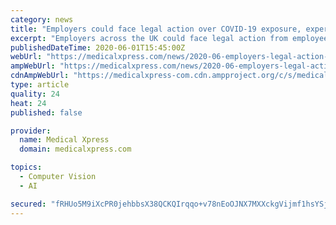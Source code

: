 ```yaml
---
category: news
title: "Employers could face legal action over COVID-19 exposure, expert warns"
excerpt: "Employers across the UK could face legal action from employees who return to work and contract the COVID-19 virus, a leading health and safety expert has warned."
publishedDateTime: 2020-06-01T15:45:00Z
webUrl: "https://medicalxpress.com/news/2020-06-employers-legal-action-covid-exposure.html"
ampWebUrl: "https://medicalxpress.com/news/2020-06-employers-legal-action-covid-exposure.amp"
cdnAmpWebUrl: "https://medicalxpress-com.cdn.ampproject.org/c/s/medicalxpress.com/news/2020-06-employers-legal-action-covid-exposure.amp"
type: article
quality: 24
heat: 24
published: false

provider:
  name: Medical Xpress
  domain: medicalxpress.com

topics:
  - Computer Vision
  - AI

secured: "fRHUo5M9iXcPR0jehbbsX38QCKQIrqqo+v78nEoOJNX7MXXckgVijmf1hsYSjqsbTCb3plmh5Tn3g99x594OznS0c90T5ZA7YoEsGYwszUjDRA6iW+0DaqbUhHGEvaXHAlC7UJasAqb7IlGQicA+mtpbLgai4/mwb3sjWi1kWud2GiH259R2nA2tYAgKztoEUqEBS05TnmKniVubbuChR5erHJ0hTMto+vQwqAhq/Bn6xe/kHx9x4jFs5b1/oTlBoMBAx9o3yUqFEDc5lTDqM7hBM/LqLjMq/T2GsBUfdL4KA/h8QvmlOidLvJmPhA6M8oy8n1qmF2qCQ63VwkDjWTGV7FTkURtaaXLl/o/Q2Istunz35J4LXWqXUiQj5LSP15Ab8SL32dCtsEtqIJBHHTgEnDkyXPw6f9vt0W3HbJDRMs014u4z/EiEuJwG13TCuxbE1TyuLoTJ4HHKOvkf44Ubsa1WSHyqfv7YZqjpvSs=;3wMK31o3CsT3W46WxKrA1g=="
---
```


